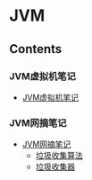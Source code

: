 # JVM

## Contents
### JVM虚拟机笔记
- [JVM虚拟机笔记](doc/jvmNote.md)

### JVM网摘笔记
- [JVM网摘笔记](doc/jvmCollection.md)
    - [垃圾收集算法](doc/jvmCollection.md#垃圾收集算法)
    - [垃圾收集器](doc/jvmCollection.md#垃圾收集器)